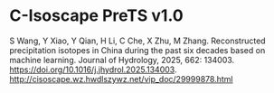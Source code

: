# C-Isoscape PreTS v1.0
S Wang, Y Xiao, Y Qian, H Li, C Che, X Zhu, M Zhang. Reconstructed precipitation isotopes in China during the past six decades based on machine learning. Journal of Hydrology, 2025, 662: 134003. https://doi.org/10.1016/j.jhydrol.2025.134003. 
http://cisoscape.wz.hwdlszywz.net/vip_doc/29999878.html
